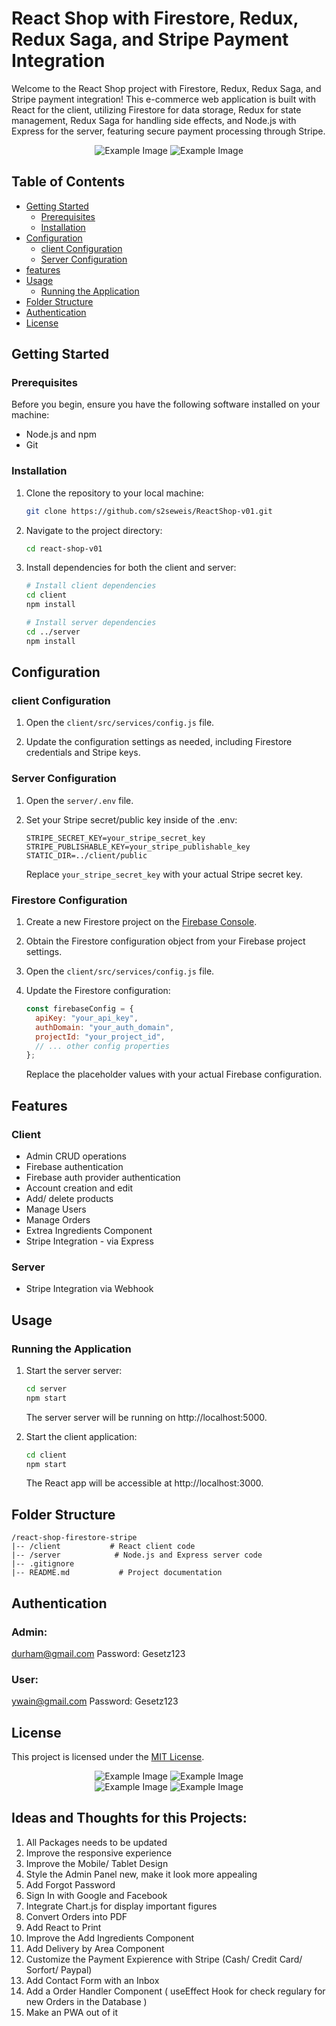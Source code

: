 # React Shop with Firestore, Redux, Redux Saga, and Stripe Payment Integration

Welcome to the React Shop project with Firestore, Redux, Redux Saga, and Stripe payment integration! This e-commerce web application is built with React for the client, utilizing Firestore for data storage, Redux for state management, Redux Saga for handling side effects, and Node.js with Express for the server, featuring secure payment processing through Stripe.

<div align="center">
<img src="assets/preview-1.png" alt="Example Image">
<img src="assets/preview-2.png" alt="Example Image">
</div>

## Table of Contents

- [Getting Started](#getting-started)
  - [Prerequisites](#prerequisites)
  - [Installation](#installation)
- [Configuration](#configuration)
  - [client Configuration](#client-configuration)
  - [Server Configuration](#server-configuration)
- [features](#features)
- [Usage](#usage)
  - [Running the Application](#running-the-application)
- [Folder Structure](#folder-structure)
- [Authentication](#authentication)
- [License](#license)

## Getting Started

### Prerequisites

Before you begin, ensure you have the following software installed on your machine:

- Node.js and npm
- Git

### Installation

1. Clone the repository to your local machine:

   ```bash
   git clone https://github.com/s2seweis/ReactShop-v01.git
   ```

2. Navigate to the project directory:

   ```bash
   cd react-shop-v01
   ```

3. Install dependencies for both the client and server:

   ```bash
   # Install client dependencies
   cd client
   npm install

   # Install server dependencies
   cd ../server
   npm install
   ```

## Configuration

### client Configuration

1. Open the `client/src/services/config.js` file.

2. Update the configuration settings as needed, including Firestore credentials and Stripe keys.

### Server Configuration

1. Open the `server/.env` file.

2. Set your Stripe secret/public key inside of the .env:

   ```env
   STRIPE_SECRET_KEY=your_stripe_secret_key
   STRIPE_PUBLISHABLE_KEY=your_stripe_publishable_key
   STATIC_DIR=../client/public
   ```
   Replace `your_stripe_secret_key` with your actual Stripe secret key.

### Firestore Configuration

1. Create a new Firestore project on the [Firebase Console](https://console.firebase.google.com/).

2. Obtain the Firestore configuration object from your Firebase project settings.

3. Open the `client/src/services/config.js` file.

4. Update the Firestore configuration:

   ```javascript
   const firebaseConfig = {
     apiKey: "your_api_key",
     authDomain: "your_auth_domain",
     projectId: "your_project_id",
     // ... other config properties
   };
   ```

   Replace the placeholder values with your actual Firebase configuration.

## Features 

### Client

* Admin CRUD operations
* Firebase authentication
* Firebase auth provider authentication
* Account creation and edit
* Add/ delete products
* Manage Users
* Manage Orders
* Extrea Ingredients Component
* Stripe Integration - via Express

### Server
* Stripe Integration via Webhook

## Usage

### Running the Application

1. Start the server server:

   ```bash
   cd server
   npm start
   ```

   The server server will be running on http://localhost:5000.

2. Start the client application:

   ```bash
   cd client
   npm start
   ```

   The React app will be accessible at http://localhost:3000.

## Folder Structure

```
/react-shop-firestore-stripe
|-- /client           # React client code
|-- /server            # Node.js and Express server code
|-- .gitignore
|-- README.md           # Project documentation
```

## Authentication

### Admin: 
durham@gmail.com
Password:
Gesetz123

### User:
ywain@gmail.com
Password:
Gesetz123

## License

This project is licensed under the [MIT License](LICENSE).

<div align="center">
<img src="assets/preview-3.png" alt="Example Image">
<img src="assets/preview-4.png" alt="Example Image">
</div>

<div align="center">
<img src="assets/preview-5.png" alt="Example Image">
<img src="assets/preview-6.png" alt="Example Image">
</div>

## Ideas and Thoughts for this Projects:
1. All Packages needs to be updated
2. Improve the responsive experience 
3. Improve the Mobile/ Tablet Design
4. Style the Admin Panel new, make it look more appealing
5. Add Forgot Password
6. Sign In with Google and Facebook
7. Integrate Chart.js for display important figures
8. Convert Orders into PDF
9. Add React to Print
10. Improve the Add Ingredients Component
11. Add Delivery by Area Component
12. Customize the Payment Expierence with Stripe (Cash/ Credit Card/ Sorfort/ Paypal)  
13. Add Contact Form with an Inbox
14. Add a Order Handler Component ( useEffect Hook for check regulary for new Orders in the Database )
15. Make an PWA out of it